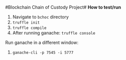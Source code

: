 #Blockchain Chain of Custody Project#
**How to test/run**
1. Navigate to `bchoc` directory
2. `truffle init`
3. `truffle compile`
4. After running ganache: `truffle console`

Run ganache in a different window:
1. `ganache-cli -p 7545 -i 5777`
